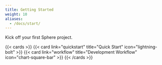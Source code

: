 ```yaml
---
title: Getting Started
weight: 10
aliases:
  - /docs/start/
---
```


Kick off your first Sphere project.

<!--more-->

{{< cards >}}
  {{< card link="quickstart" title="Quick Start" icon="lightning-bolt" >}}
  {{< card link="workflow" title="Development Workflow" icon="chart-square-bar" >}}
{{< /cards >}}
